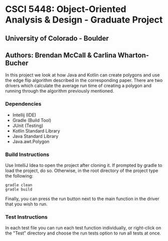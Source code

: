 # CSCI 5448: Object-Oriented Analysis & Design - Graduate Project
## University of Colorado - Boulder
## Authors: Brendan McCall & Carlina Wharton-Bucher

In this project we look at how Java and Kotlin can create polygons 
and use the edge flip algorithm described in the corresponding paper.
There are two drivers which calculate the average run time of creating
a polygon and running through the algorithm previously mentioned.

### Dependencies

- Intellij (IDE)
- Gradle (Build Tool)
- JUnit (Testing)
- Kotlin Standard Library
- Java Standard Library
- Java.awt.Polygon

### Build Instructions

Use IntelliJ Idea to open the project after cloning it. If prompted
by gradle to load the project, do so. Otherwise, in the root directory
of the project type the following:

```
gradle clean
gradle build
```
Finally, you can press the run button next to the main function in the
driver that you wish to run.

### Test Instructions

In each test file you can run each test function individually, or
right-click on the "Test" directory and choose the run tests option
to run all tests at once.